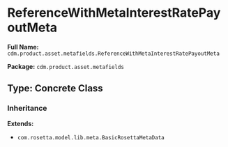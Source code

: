 # ReferenceWithMetaInterestRatePayoutMeta

**Full Name:** `cdm.product.asset.metafields.ReferenceWithMetaInterestRatePayoutMeta`

**Package:** `cdm.product.asset.metafields`

## Type: Concrete Class

### Inheritance

**Extends:**
- `com.rosetta.model.lib.meta.BasicRosettaMetaData`

